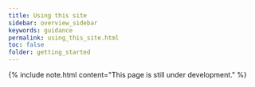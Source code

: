 ```yaml
---
title: Using this site
sidebar: overview_sidebar
keywords: guidance
permalink: using_this_site.html
toc: false
folder: getting_started
---
```


{% include note.html content="This page is still under development." %}
